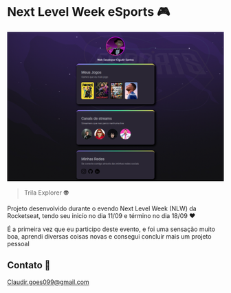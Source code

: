 # Next Level Week eSports 🎮

![preview](.github/screenshot.png)

> Trila Explorer 👽

Projeto desenvolvido durante o evendo Next Level Week (NLW) da Rocketseat, tendo seu inicío no dia 11/09 e término no dia 18/09 ❤

É a primeira vez que eu participo deste evento, e foi uma sensação muito boa, aprendi diversas coisas novas e consegui concluir mais um projeto pessoal

## Contato 📧

Claudir.goes099@gmail.com
